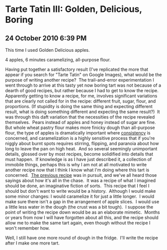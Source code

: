 # Tarte Tatin III: Golden, Delicious, Boring
## 24 October 2010 6:39 PM

This time I used Golden Delicious apples.





4 apples, 6 minutes caramelizing, all-purpose flour.







Having put together a satisfactory result (I've replicated the more that appear if you search for "Tarte Tatin" on Google Images), what would be the purpose of writing another recipe?  The trail-and-error experimentation I went through to arrive at this tasty yet now boring tart was not because of a dearth of good recipes, but rather because I had to get to know the recipe.  Apparently getting to know a recipe, for me, involves significant variations that are clearly not called for in the recipe: different fruit, sugar, flour, and proportions. (If stupidity is doing the same thing and expecting different result, what is doing something different and expecting the same result?)  It was through this daft variation that the necessities of the recipe revealed themselves.  Pears instead of apples and honey instead of sugar are fine.  But whole wheat pastry flour makes more finicky dough than all-purpose flour, the type of apples is dramatically important where [consistency][1] is concerned, and caramelization is a highly sensitive process that if you're niggly about burnt spots requires stirring, flipping, and paranoia about how long to leave the pan on high heat.  And so several seemingly unimportant details, glossed over by most recipes, become solidified into details that must happen.  If knowledge is as I have just described it, a collection of immobile things, perhaps this is why I am not at all motivated to write another recipe now that I think I know what I'm doing where this tart is concerned.  [The previous recipe][2] was in pursuit, and we've all heard those sayings about how it's all in the chase.  It was a recipe of what I imagined should be done, an imaginative fiction of sorts.  This recipe that I feel I should but don't want to write would be a history.  Although I would make some minor changes: I would caramelize it for just a little longer.  I would make sure there isn't a gap in the arrangement of apple slices.  I would use a little less water in the dough (the crust was a bit tough).  I suppose the point of writing the recipe down would be as an elaborate mimetic.  Months or years from now I will have forgotten about all this, and the recipe should allow me to make the same tart again, even though without the recipe I won't remember how.




Well, I still have one more round of dough in the fridge.  I'll write the recipe after I make one more tart.

   [1]: http://sometimestheycook.blogspot.com/2010/10/tarte-tatin-ii-applesauce.html
   [2]: http://sometimestheycook.blogspot.com/2010/10/pear-honey-tarte-tatin.html
